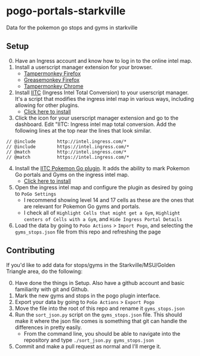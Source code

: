 # pogo-portals-starkville
Data for the pokemon go stops and gyms in starkville

## Setup
0. Have an Ingress account and know how to log in to the online intel map.
1. Install a userscript manager extension for your browser.
    * [Tampermonkey Firefox](https://addons.mozilla.org/en-US/firefox/addon/tampermonkey/)
    * [Greasemonkey Firefox](https://addons.mozilla.org/en-US/firefox/addon/greasemonkey/)
    * [Tampermonkey Chrome](https://chrome.google.com/webstore/detail/tampermonkey/dhdgffkkebhmkfjojejmpbldmpobfkfo?hl=en)
2. Install [IITC](https://iitc.me/desktop/) (Ingress Intel Total Conversion) to your userscript manager. It's a script that modifies the ingress intel map in various ways, including allowing for other plugins.
    * [Click here to install](https://static.iitc.me/build/release/total-conversion-build.user.js)
3. Click the icon for your userscript manager extension and go to the dashboard. Edit "IITC: Ingress intel map total conversion. Add the following lines at the top near the lines that look similar.
```
// @include        http://intel.ingress.com/*
// @include        https://intel.ingress.com/*
// @match          http://intel.ingress.com/*
// @match          https://intel.ingress.com/*
```
4. Install the [IITC Pokemon Go plugin](https://github.com/TiagoDGomes/iitc-plugin-pogo). It adds the ability to mark Pokemon Go portals and Gyms on the ingress intel map.
    * [Click here to install](https://github.com/TiagoDGomes/iitc-plugin-pogo/raw/master/iitc-plugin-pogo.user.js)
5. Open the ingress intel map and configure the plugin as desired by going to `PoGo Settings`
    * I recommend showing level 14 and 17 cells as these are the ones that are relevant for Pokemon Go gyms and portals.
    * I check all of `Highlight Cells that might get a Gym`, `Highlight centers of Cells with a Gym`, and `Hide Ingress Portal Details`
6. Load the data by going to `PoGo Actions` > `Import Pogo`, and selecting the `gyms_stops.json` file from this repo and refreshing the page

## Contributing
If you'd like to add data for stops/gyms in the Starkville/MSU/Golden Triangle area, do the following:

0. Have done the things in Setup. Also have a github account and basic familiarity with git and Github.
1. Mark the new gyms and stops in the pogo plugin interface.
2. Export your data by going to `PoGo Actions` > `Export Pogo`
3. Move the file into the root of this repo and rename it `gyms_stops.json`
4. Run the `sort_json.py` script on the `gyms_stops.json` file. This should make it where the json file comes is something that git can handle the differences in pretty easily.
    * From the command line, you should be able to navigate into the repository and type `./sort_json.py gyms_stops.json`
5. Commit and make a pull request as normal and I'll merge it.
